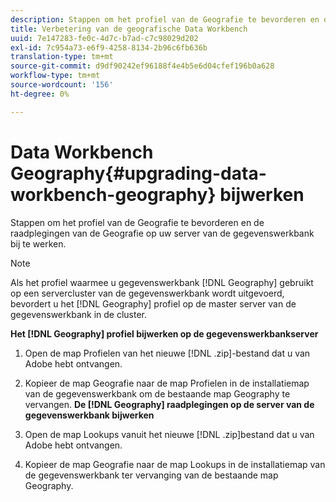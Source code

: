 ```yaml
---
description: Stappen om het profiel van de Geografie te bevorderen en de raadplegingen van de Geografie op uw server van de gegevenswerkbank bij te werken.
title: Verbetering van de geografische Data Workbench
uuid: 7e147283-fe0c-4d7c-b7ad-c7c98029d202
exl-id: 7c954a73-e6f9-4258-8134-2b96c6fb636b
translation-type: tm+mt
source-git-commit: d9df90242ef96188f4e4b5e6d04cfef196b0a628
workflow-type: tm+mt
source-wordcount: '156'
ht-degree: 0%

---
```


# Data Workbench Geography{#upgrading-data-workbench-geography} bijwerken

Stappen om het profiel van de Geografie te bevorderen en de raadplegingen van de Geografie op uw server van de gegevenswerkbank bij te werken.

>[!NOTE]
>
>Als het profiel waarmee u gegevenswerkbank [!DNL Geography] gebruikt op een servercluster van de gegevenswerkbank wordt uitgevoerd, bevordert u het [!DNL Geography] profiel op de master server van de gegevenswerkbank in de cluster.

**Het  [!DNL Geography] profiel bijwerken op de gegevenswerkbankserver**

1. Open de map Profielen van het nieuwe [!DNL .zip]-bestand dat u van Adobe hebt ontvangen.
1. Kopieer de map Geografie naar de map Profielen in de installatiemap van de gegevenswerkbank om de bestaande map Geography te vervangen.
   **De  [!DNL Geography] raadplegingen op de server van de gegevenswerkbank bijwerken**

1. Open de map Lookups vanuit het nieuwe [!DNL .zip]bestand dat u van Adobe hebt ontvangen.
1. Kopieer de map Geografie naar de map Lookups in de installatiemap van de gegevenswerkbank ter vervanging van de bestaande map Geography.
